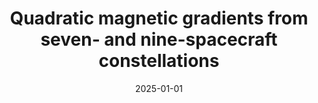 ---
title: "Quadratic magnetic gradients from seven- and nine-spacecraft constellations"
collection: publications
permalink: /publication/Shen2025
date: 2025-01-01
venue: 'Annales Geophysicae'
paperurl: '/files/papers/2025/Shen2025 - Quadratic Magnetic Gradients from Seven and Nine Spacecraft Constellations.pdf'
link: 'https://angeo.copernicus.org/articles/43/115/2025/'
citation: 'Shen, C., Zeng, G., Kieokaew, R., <b>Zhou, Y.</b> (2025). Quadratic magnetic gradients from seven- and nine-spacecraft constellations. Annales Geophysicae, 43, 115--135. https://angeo.copernicus.org/articles/43/115/2025/'
---